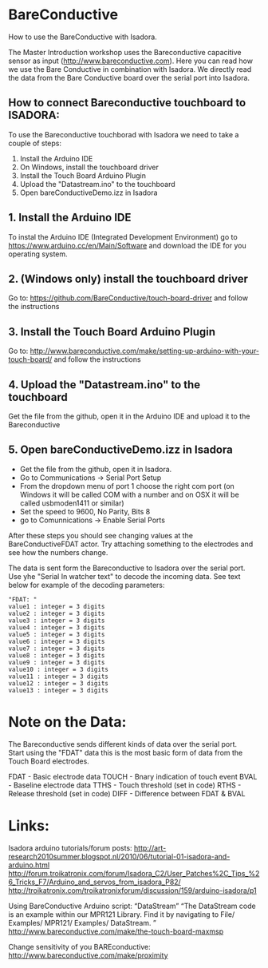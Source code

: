 # BareConductive
How to use the BareConductive with Isadora. 

The Master Introduction workshop uses the Bareconductive capacitive sensor as input (http://www.bareconductive.com).
Here you can read how we use the Bare Conductive in combination with Isadora. We directly read the data from the Bare Conductive board over the serial port into Isadora.

## How to connect Bareconductive touchboard to ISADORA:

To use the Bareconductive touchborad with Isadora we need to take a couple of steps:

1. Install the Arduino IDE
2. On Windows, install the touchboard driver
3. Install the Touch Board Arduino Plugin
4. Upload the "Datastream.ino" to the touchboard
5. Open bareConductiveDemo.izz in Isadora

## 1. Install the Arduino IDE
To instal the Arduino IDE (Integrated Development Environment) go to https://www.arduino.cc/en/Main/Software and download the IDE for you operating system.

## 2. (Windows only) install the touchboard driver
Go to: https://github.com/BareConductive/touch-board-driver and follow the instructions

## 3. Install the Touch Board Arduino Plugin
Go to: http://www.bareconductive.com/make/setting-up-arduino-with-your-touch-board/ and follow the instructions

## 4. Upload the "Datastream.ino" to the touchboard
Get the file from the github, open it in the Arduino IDE and upload it to the Bareconductive

## 5. Open bareConductiveDemo.izz in Isadora
* Get the file from the github, open it in Isadora.
* Go to Communications -> Serial Port Setup
* From the dropdown menu of port 1 choose the right com port (on Windows it will be called COM with a number and on OSX it will be called usbmoden1411 or similar)
* Set the speed to 9600, No Parity, Bits 8
* go to Comunnications -> Enable Serial Ports

After these steps you should see changing values at the BareConductiveFDAT actor.
Try attaching something to the electrodes and see how the numbers change.

The data is sent form the Bareconductive to Isadora over the serial port. Use yhe "Serial In watcher text" to decode the incoming data.
See text below for example of the decoding parameters:

```
"FDAT: "
value1 : integer = 3 digits
value2 : integer = 3 digits
value3 : integer = 3 digits
value4 : integer = 3 digits
value5 : integer = 3 digits
value6 : integer = 3 digits
value7 : integer = 3 digits
value8 : integer = 3 digits
value9 : integer = 3 digits
value10 : integer = 3 digits
value11 : integer = 3 digits
value12 : integer = 3 digits
value13 : integer = 3 digits
```
# Note on the Data:
The Bareconductive sends different kinds of data over the serial port.   
Start using the "FDAT" data this is the most basic form of data from the Touch Board electrodes. 

FDAT - Basic electrode data
TOUCH - Bnary indication of touch event
BVAL - Baseline electrode data
TTHS - Touch threshold (set in code)
RTHS - Release threshold (set in code)
DIFF - Difference between FDAT & BVAL

# Links:

Isadora arduino tutorials/forum posts:
http://art-research2010summer.blogspot.nl/2010/06/tutorial-01-isadora-and-arduino.html 
http://forum.troikatronix.com/forum/Isadora_C2/User_Patches%2C_Tips_%26_Tricks_F7/Arduino_and_servos_from_isadora_P82/
http://troikatronix.com/troikatronixforum/discussion/159/arduino-isadora/p1

Using BareConductive Arduino script: “DataStream” 
“The DataStream code is an example within our MPR121 Library. Find it by navigating to File/ Examples/ MPR121/ Examples/ DataStream. ”
http://www.bareconductive.com/make/the-touch-board-maxmsp 

Change sensitivity of you BAREconductive:
http://www.bareconductive.com/make/proximity




